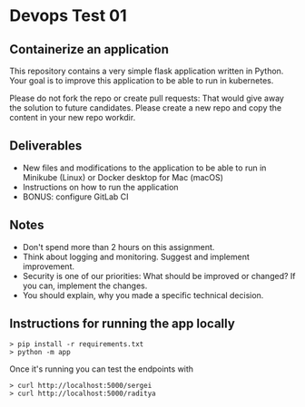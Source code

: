 # Devops Test 01


## Containerize an application

This repository contains a very simple flask application written in Python.
Your goal is to improve this application to be able to run in kubernetes.


Please do not fork the repo or create pull requests: That would give away the
solution to future candidates. Please create a new repo and copy the content in
your new repo workdir.

## Deliverables

- New files and modifications to the application to be able to run in Minikube (Linux) or Docker desktop for Mac (macOS)
- Instructions on how to run the application
- BONUS: configure GitLab CI

## Notes

- Don't spend more than 2 hours on this assignment.
- Think about logging and monitoring. Suggest and implement improvement.
- Security is one of our priorities: What should be improved or changed? If you can, implement the changes.
- You should explain, why you made a specific technical decision.


## Instructions for running the app locally

```
> pip install -r requirements.txt
> python -m app
```

Once it's running you can test the endpoints with

```
> curl http://localhost:5000/sergei
> curl http://localhost:5000/raditya
```
